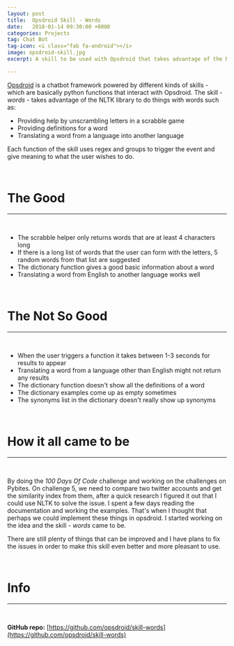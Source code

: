 ```yaml
---
layout: post
title:  Opsdroid Skill - Words
date:   2018-01-14 09:30:00 +0000
categories: Projects
tag: Chat Bot
tag-icon: <i class="fab fa-android"></i>
image: opsdroid-skill.jpg
excerpt: A skill to be used with Opsdroid that takes advantage of the NLTK library to allow opsdroid to translate or define a word. 

---
```

[Opsdroid](2017-10-01-opsdroid.md) is a chatbot framework powered by different kinds of skills - which are basically python functions that interact with Opsdroid. 
The skill - _words_ - takes advantage of the NLTK library to do things with words such as: 
- Providing help by unscrambling letters in a scrabble game
- Providing definitions for a word
- Translating a word from a language into another language

Each function of the skill uses regex and groups to trigger the event and give meaning to what the user wishes to do. 

&nbsp;
# The Good
------
&nbsp;

- The scrabble helper only returns words that are at least 4 characters long
- If there is a long list of words that the user can form with the letters, 5 random words from that list are suggested
- The dictionary function gives a good basic information about a word
- Translating a word from English to another language works well

&nbsp;
# The Not So Good
------
&nbsp;
- When the user triggers a function it takes between 1-3 seconds for results to appear
- Translating a word from a language other than English might not return any results
- The dictionary function doesn't show all the definitions of a word
- The dictionary examples come up as empty sometimes
- The synonyms list in the dictionary doesn't really show up synonyms


&nbsp;
# How it all came to be
------
&nbsp;

By doing the _100 Days Of Code_ challenge and working on the challenges on Pybites. 
On challenge 5, we need to compare two twitter accounts and get the similarity index from them, after a quick research I figured it out that I could use NLTK to solve the issue. I spent a few days reading the documentation and working the examples. 
That's when I thought that perhaps we could implement these things in opsdroid. I started working on the idea and the skill - _words_ came to be.
 
There are still plenty of things that can be improved and I have plans to fix the issues in order to make this skill even better and more pleasant to use.


&nbsp;
# Info
------
&nbsp;

**GitHub repo:** [https://github.com/opsdroid/skill-words](https://github.com/opsdroid/skill-words)
